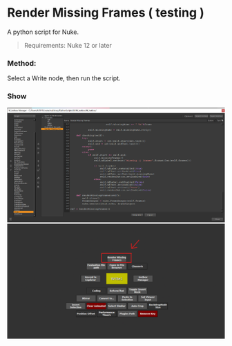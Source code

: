 # Render Missing Frames ( testing )

A python script for Nuke.

> Requirements: Nuke 12 or later

### Method:

Select a Write node, then run the script.

### Show

<img src="/images/W_hotbox_RenderMissingFrames.png">
<img src="/images/W_hotbox_RenderMissingFrames_02.png">
